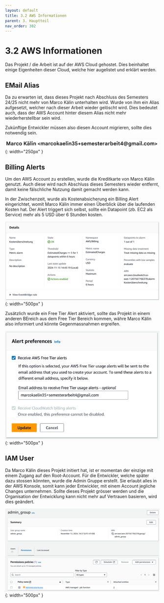 ```yaml
---
layout: default
title: 3.2 AWS Informationen
parent: 3. Hauptteil
nav_order: 302
---
```


# 3.2 AWS Informationen

Das Projekt / die Arbeit ist auf der AWS Cloud gehostet. 
Dies beinhaltet einige Eigenheiten dieser Cloud, welche hier augelistet und erklärt werden.

## EMail Alias

Da zu erwarten ist, dass dieses Projekt nach Abschluss des Semesters 24/25 nicht mehr von Marco Kälin unterhalten wird. Wurde von ihm ein Alias aufgesetzt, welcher nach dieser Arbeit wieder gelöscht wird. Dies bedeutet auch, dass der AWS Account hinter diesem Alias nicht mehr wiederherstellbar sein wird.

Zukünftige Entwickler müssen also diesen Account migrieren, sollte dies notwendig sein.

![Email Alias](../ressources/images/aws/email_alias.PNG){: width="250px" }

## Billing Alerts

Um den AWS Account zu erstellen, wurde die Kreditkarte von Marco Kälin genutzt. Auch diese wird nach Abschluss dieses Semesters wieder entfernt, damit keine fälschliche Nutzung damit gemacht werden kann.

In der Zwischenzeit, wurde als Kostenabsicherung ein Billing Alert eingerichtet, womit Marco Kälin immer einen Überblick über die laufenden Kosten hat. Der Alert triggert sich selbst, sollte ein Datapoint (zb. EC2 als Service) mehr als 5 USD über 6 Stunden kosten.

![Billing Alert](../ressources/images/aws/billing_alert.PNG){: width="500px" }

Zusätzlich wurde ein Free Tier Alert aktiviert, sollte das Projekt in einem anderen BEreich aus dem Free Tier Bereich kommen, währe Marco Kälin also informiert und könnte Gegenmassnahmen ergreifen.

![Free Tier Alert](../ressources/images/aws/free_tier_alerts.PNG){: width="500px" }

## IAM User

Da Marco Kälin dieses Projekt initiert hat, ist er momentan der einzige mit einem Zugang auf den Root-Account. Für die Entwickler, welche später dazu stossen könnten, wurde die Admin Gruppe erstellt. Sie erlaubt alles in der AWS Konsole, somit kann jeder Entwickler, mit einem Account jegliche Changes unternehmen. Sollte dieses Projekt grösser werden und die Organisation der Entwicklung kann nicht mehr auf Vertrauen basieren, wird dies geändert.

![Admin Gruppe](../ressources/images/aws/admin_gruppe.PNG){: width="500px" }
